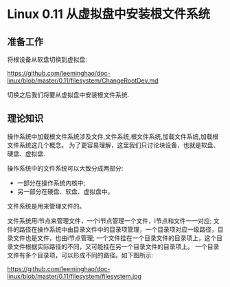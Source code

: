 Linux 0.11 从虚拟盘中安装根文件系统
================================================================================

准备工作
--------------------------------------------------------------------------------

将根设备从软盘切换到虚拟盘:

https://github.com/leeminghao/doc-linux/blob/master/0.11/filesystem/ChangeRootDev.md

切换之后我们将要从虚拟盘中安装根文件系统.

理论知识
--------------------------------------------------------------------------------

操作系统中加载根文件系统涉及文件,文件系统,根文件系统,加载文件系统,加载根文件系统这几个概念。
为了更容易理解，这里我们只讨论块设备，也就是软盘、硬盘、虚拟盘.

操作系统中的文件系统可以大致分成两部分:

* 一部分在操作系统内核中;
* 另一部分在硬盘、软盘、虚拟盘中。

文件系统是用来管理文件的。

文件系统用i节点来管理文件，一个i节点管理一个文件，i节点和文件一一对应;
文件的路径在操作系统中由目录文件中的目录项管理，一个目录项对应一级路径，目录文件也是文件，也由i节点管理;
一个文件挂在一个目录文件的目录项上，这个目录文件根据实际路径的不同，又可能挂在另一个目录文件的目录项上。
一个目录文件有多个目录项，可以形成不同的路径。如下图所示:

https://github.com/leeminghao/doc-linux/blob/master/0.11/filesystem/filesystem.jpg